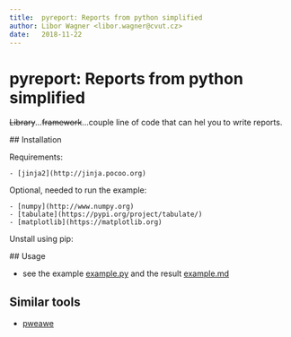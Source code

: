 ```yaml
---
title:  pyreport: Reports from python simplified
author: Libor Wagner <libor.wagner@cvut.cz>
date:   2018-11-22
---
```


# pyreport: Reports from python simplified

~~Library~~...~~framework~~...couple line of code that can hel you to write reports.

## Installation

Requirements:

    - [jinja2](http://jinja.pocoo.org)

Optional, needed to run the example:

    - [numpy](http://www.numpy.org)
    - [tabulate](https://pypi.org/project/tabulate/)
    - [matplotlib](https://matplotlib.org)

Unstall using pip:



## Usage

 - see the example [example.py](example/example.py) and the result [example.md](example/example.md)

## Similar tools

 - [pweawe]()
